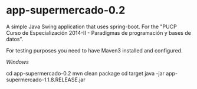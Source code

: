 app-supermercado-0.2
====================

A simple Java Swing application that uses spring-boot. For the "PUCP Curso de Especialización 2014-II - Paradigmas de programación y bases de datos".

For testing purposes you need to have Maven3 installed and configured.

*Windows*

  cd app-supermercado-0.2
  mvn clean package
  cd target
  java -jar app-supermercado-1.1.8.RELEASE.jar

